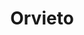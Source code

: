 ---
title: Orvieto
date: 
draft: false

# descripcion
description : Argolla de plata con piedras microcubic.  Se puede usar tanto con los cubic hacia el frente como con la parte posterior lisa y calada hacia el frente. Dos aros en uno!

materials: Plata 925

color: Plateado

dimensions: 1,6 diam 0,5 ancho

code: 01-11-0346

type: "Aros"

categories: []

price: $5.650,00

price_eftvo: $4.805,00

# Images
# first image will be shown in the product page
images:
  # - image: "images/path_to_image"
  # La ubicacion de las imagenes es imagenes/Aros/Aros.Argollas/01-11-0346-orvieto
  - image: "./images/aros/argollas/01-11-0346-argolla-completa-segmentos-linea-cubic_a.JPG"
  - image: "./images/aros/argollas/01-11-0346-argolla-completa-segmentos-linea-cubic_b.JPG"
---